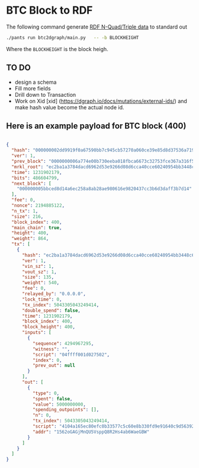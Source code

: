 # BTC Block to RDF

The following command generate [RDF N-Quad/Triple data](https://dgraph.io/docs/deploy/fast-data-loading/overview/) to standard out

```bash
./pants run btc2dgraph/main.py   -- -b BLOCKHEIGHT
```

Where the `BLOCKHEIGHT` is the block heigh.

## TO DO

* design a schema
* Fill more fields
* Drill down to Transaction
* Work on Xid [xid] (https://dgraph.io/docs/mutations/external-ids/) and make hash value become the actual node id.

## Here is an example payload for BTC block (400)

```json

{
  "hash": "000000002dd9919f0a67590bb7c945cb57270a060ce39e85d8d37536a71928c3",
  "ver": 1,
  "prev_block": "0000000006a774e00b730eeba018fbca6673c32753fce367a316f5c9be4332bd",
  "mrkl_root": "ec2ba1a3784dacd6962d53e9266d08d6cca40cce60240954bb3448c6acdf568f",
  "time": 1231902179,
  "bits": 486604799,
  "next_block": [
    "000000005bbced8d14a6ec258a8ab28ae980616e9820437cc3b6d3daff3b7d14"
  ],
  "fee": 0,
  "nonce": 2194885122,
  "n_tx": 1,
  "size": 216,
  "block_index": 400,
  "main_chain": true,
  "height": 400,
  "weight": 864,
  "tx": [
    {
      "hash": "ec2ba1a3784dacd6962d53e9266d08d6cca40cce60240954bb3448c6acdf568f",
      "ver": 1,
      "vin_sz": 1,
      "vout_sz": 1,
      "size": 135,
      "weight": 540,
      "fee": 0,
      "relayed_by": "0.0.0.0",
      "lock_time": 0,
      "tx_index": 5043305043249414,
      "double_spend": false,
      "time": 1231902179,
      "block_index": 400,
      "block_height": 400,
      "inputs": [
        {
          "sequence": 4294967295,
          "witness": "",
          "script": "04ffff001d027502",
          "index": 0,
          "prev_out": null
        }
      ],
      "out": [
        {
          "type": 0,
          "spent": false,
          "value": 5000000000,
          "spending_outpoints": [],
          "n": 0,
          "tx_index": 5043305043249414,
          "script": "4104a165ec80efc0b33577c5c60e8b330fd9e91640c9d56392fc8f96d177fa68555ae41ea11d363fd3395eb0b1dae5d7cee7cc94d8d31d3929475797060def38087dac",
          "addr": "1562oGAGjMnQU5VsppQ8R2Hs4ab6WaeGBW"
        }
      ]
    }
  ]
}
```
